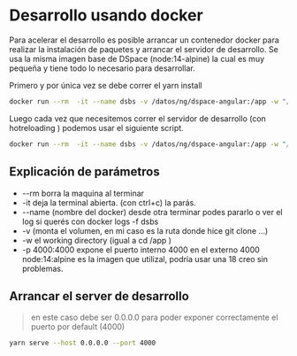 # Desarrollo usando docker 

Para acelerar el desarrollo es posible arrancar un contenedor docker para realizar la instalación de paquetes y arrancar el servidor de desarrollo. 
Se usa la misma imagen base de DSpace (node:14-alpine) la cual es muy pequeña y tiene todo lo necesario para desarrollar. 

Primero y por única vez se debe correr el yarn install 
```bash
docker run --rm  -it --name dsbs -v /datos/ng/dspace-angular:/app -w "/app"  -p 4000:4000 node:14-alpine yarn install
```

Luego cada vez que necesitemos correr el servidor de desarrollo (con hotreloading ) podemos usar el siguiente script. 


```bash
docker run --rm  -it --name dsbs -v /datos/ng/dspace-angular:/app -w "/app"  -p 4000:4000 node:14-alpine yarn serve --host 0.0.0.0
```

## Explicación de parámetros  
-  --rm  borra la maquina al terminar
- -it deja la terminal abierta. (con ctrl+c) la parás.
- --name (nombre del docker)  desde otra terminar podes pararlo o ver el log si querés con docker logs -f dsbs
- -v (monta el volumen, en mi caso es la ruta donde hice git clone ...)
- -w el working directory (igual a cd /app )
- -p 4000:4000 expone el puerto interno 4000 en el externo 4000
node:14:alpine   es la imagen que utilizal, podría usar una 18 creo sin problemas.

## Arrancar el server de desarrollo
> en este caso debe ser 0.0.0.0 para poder exponer correctamente el puerto por default (4000)


```bash
yarn serve --host 0.0.0.0 --port 4000   
```
